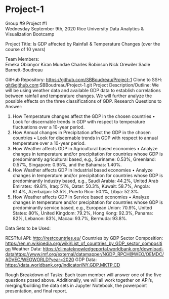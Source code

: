 # Project-1
Group #9 Project #1						             
Wednesday September 9th, 2020
Rice University Data Analytics & Visualization Bootcamp
 
 
Project Title: 
Is GDP affected by Rainfall & Temperature Changes (over the course of 10 years)

Team Members: 	
Emeka Obianyor
Kiran Mundae
Charles Robinson
Nick Orewiler
Sadie Barnett-Boudreau

GitHub Repository: 
https://github.com/SBBoudreau/Project-1
Clone to SSH: git@github.com:SBBoudreau/Project-1.git 
Project Description/Outline: 
We will be using weather data and available GDP data to establish correlations between rainfall and temperature changes.   We will further analyze the possible effects on the three classifications of GDP. 
Research Questions to Answer:
1.	How Temperature changes affect the GDP in the chosen countries
•	Look for discernable trends in GDP with respect to temperature fluctuations over a 10-year period.
2.	How Annual changes in Precipitation affect the GDP in the chosen countries
•	Look for discernable trends in GDP with respect to annual temperature over a 10-year period.
3.	How Weather affects GDP in Agricultural based economies
•	Analyze changes in temperature and/or precipitation for countries whose GDP is predominantly agricultural based, e.g., Suriname: 0.53%, Greenland: 0.57%, Singapore: 0.95%, and the Bahamas: 1.40%.
4.	How Weather affects GDP in Industrial based economies
•	Analyze changes in temperature and/or precipitation for countries whose GDP is predominantly industry based, e.g., Saudi Arabia: 44.2%, United Arab Emirates: 49.8%, Iraq: 51%, Qatar: 50.3%, Kuwait: 58.7%, Angola: 61.4%, Azerbaijan: 53.5%, Puerto Rico: 50.1%, Libya: 52.3%.
5.	How Weather affects GDP in Service based economies
•	Analyze changes in temperature and/or precipitation for countries whose GDP is predominantly service based, e.g., European Union: 70.9%, United States: 80%, United Kingdom: 79.2%, Hong Kong: 92.3%, Panama: 82%, Lebanon: 83%, Macau: 93.7%, Bermuda: 93.8%.

Data Sets to be Used: 

RESTful API: http://restcountries.eu/
Countries by GDP Sector Composition: https://en.m.wikipedia.org/wiki/List_of_countries_by_GDP_sector_composition
Weather Data: https://climateknowledgeportal.worldbank.org/download-datahttps://www.imf.org/external/datamapper/NGDP_RPCH@WEO/OEMDC/ADVEC/WEOWORLD?year=2020
GDP Data: https://data.worldbank.org/indicator/NY.GDP.MKTP.CD


Rough Breakdown of Tasks: 
Each team member will answer one of the five questions posed above.  Additionally, we will all work together on API’s, merging/building the data sets in Jupyter Notebook, the powerpoint presentation, and final report. 
 


 







